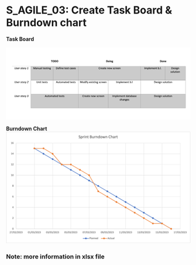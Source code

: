 
# S_AGILE_03: Create Task Board & Burndown chart

**Task Board**

![enter image description here](./Create%20Task%20Board%20&%20Burndown%20chart%20.jpg)

**Burndown Chart**
![enter image description here](./Picture1.png)

### Note: more information in xlsx file
